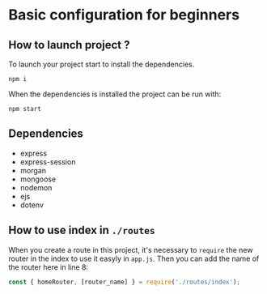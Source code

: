 # Basic configuration for beginners

## How to launch project ?

To launch your project start to install the dependencies.

```console
npm i
```

When the dependencies is installed the project can be run with:

```console
npm start
```

## Dependencies

- express
- express-session
- morgan
- mongoose
- nodemon
- ejs
- dotenv

## How to use index in `./routes`

When you create a route in this project, it's necessary to `require` the new router in the index to use it easyly in `app.js`. Then you can add the name of the router here in line 8:

```js
const { homeRouter, [router_name] } = require('./routes/index');
```